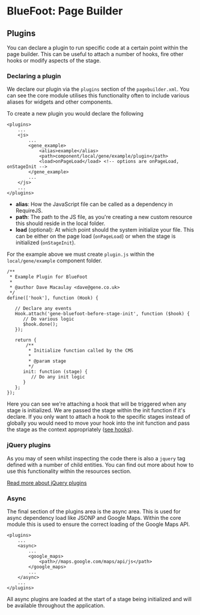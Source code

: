 # BlueFoot: Page Builder
## Plugins
You can declare a plugin to run specific code at a certain point within the page builder. This can be useful to attach a number of hooks, fire other hooks or modify aspects of the stage.

### Declaring a plugin
We declare our plugin via the `plugins` section of the `pagebuilder.xml`. You can see the core module utilises this functionality often to include various aliases for widgets and other components.

To create a new plugin you would declare the following
```
<plugins>
    ...
    <js>
        ...
        <gene_example>
            <alias>example</alias>
            <path>component/local/gene/example/plugin</path>
            <load>onPageLoad</load> <!-- options are onPageLoad, onStageInit -->
        </gene_example>
        ...
    </js>
    ...
</plugins>
```

- **alias**: How the JavaScript file can be called as a dependency in RequireJS.
- **path**: The path to the JS file, as you're creating a new custom resource this should reside in the local folder.
- **load** (optional): At which point should the system initialize your file. This can be either on the page load (`onPageLoad`) or when the stage is initialized (`onStageInit`).

For the example above we must create `plugin.js` within the `local/gene/example` component folder.
```
/**
 * Example Plugin for BlueFoot
 *
 * @author Dave Macaulay <dave@gene.co.uk>
 */
define(['hook'], function (Hook) {

   // Declare any events
   Hook.attach('gene-bluefoot-before-stage-init', function ($hook) {
      // Do various logic
      $hook.done();
   });

   return {
       /**
        * Initialize function called by the CMS
        *
        * @param stage
        */
      init: function (stage) {
         // Do any init logic
      }
   };
});
```

Here you can see we're attaching a hook that will be triggered when any stage is initialized. We are passed the stage within the init function if it's declare. If you only want to attach a hook to the specific stages instead of globally you would need to move your hook into the init function and pass the stage as the context appropriately ([see hooks](Hooks.md)).

### jQuery plugins
As you may of seen whilst inspecting the code there is also a `jquery` tag defined with a number of child entities. You can find out more about how to use this functionality within the resources section.

[Read more about jQuery plugins](Resources.md#including-your-own-jquery-plugin)

### Async
The final section of the plugins area is the async area. This is used for async dependency load like JSONP and Google Maps. Within the core module this is used to ensure the correct loading of the Google Maps API.

```
<plugins>
    ...
    <async>
        ...
        <google_maps>
            <path>//maps.google.com/maps/api/js</path>
        </google_maps>
        ...
    </async>
    ...
</plugins>
```

All async plugins are loaded at the start of a stage being initialized and will be available throughout the application.
